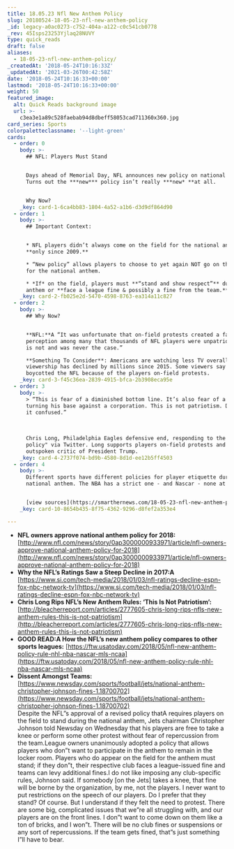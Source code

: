 ```yaml
---
title: 18.05.23 Nfl New Anthem Policy
slug: 20180524-18-05-23-nfl-new-anthem-policy
_id: legacy-a0ac0273-c752-404a-a122-c0c541cb0778
_rev: 45Isps23253Yjlaq28NUVY
type: quick_reads
draft: false
aliases:
  - 18-05-23-nfl-new-anthem-policy/
_createdAt: '2018-05-24T10:16:33Z'
_updatedAt: '2021-03-26T00:42:58Z'
date: '2018-05-24T10:16:33+00:00'
lastmod: '2018-05-24T10:16:33+00:00'
weight: 50
featured_image:
  alt: Quick Reads background image
  url: >-
    c3ea3e1a89c528faebab94d8dbeff58053cad711360x360.jpg
card_series: Sports
colorpaletteclassname: '--light-green'
cards:
  - order: 0
    body: >-
      ## NFL: Players Must Stand


      Days ahead of Memorial Day, NFL announces new policy on national anthem.
      Turns out the ***new*** policy isn’t really ***new* **at all.


      Why Now?
    _key: card-1-6ca4bb83-1804-4a52-a1b6-d3d9df864d90
  - order: 1
    body: >-
      ## Important Context:


      * NFL players didn’t always come on the field for the national anthem –
      **only since 2009.**

      * “New policy” allows players to choose to yet again NOT go on the field
      for the national anthem.

      * *If* on the field, players must **“stand and show respect”** during the
      anthem or **face a league fine & possibly a fine from the team.**
    _key: card-2-fb025e2d-5470-4598-8763-ea314a11c827
  - order: 2
    body: >-
      ## Why Now?


      **NFL:**A “It was unfortunate that on-field protests created a false
      perception among many that thousands of NFL players were unpatriotic. This
      is not and was never the case.”  

      **Something To Consider**: Americans are watching less TV overall & NFL
      viewership has declined by millions since 2015. Some viewers say they
      boycotted the NFL because of the players on-field protests.
    _key: card-3-f45c36ea-2839-4915-bfca-2b3908eca95e
  - order: 3
    body: >-
      > “This is fear of a diminished bottom line. It’s also fear of a president
      turning his base against a corporation. This is not patriotism. Don’t get
      it confused.”  
        
        
        
      Chris Long, Philadelphia Eagles defensive end, responding to the "new
      policy" via Twitter. Long supports players on-field protests and is an
      outspoken critic of President Trump.
    _key: card-4-2737f074-bd9b-4580-8d1d-ee12b5ff4503
  - order: 4
    body: >-
      Different sports have different policies for player etiquette during the
      national anthem. The NBA has a strict one - and Nascar - none at all.


      [view sources](https://smarthernews.com/18-05-23-nfl-new-anthem-policy/)
    _key: card-10-8654b435-8f75-4362-9296-d8fef2a353e4

---
```

* **NFL owners approve national anthem policy for 2018:** [http://www.nfl.com/news/story/0ap3000000933971/article/nfl-owners-approve-national-anthem-policy-for-2018](http://www.nfl.com/news/story/0ap3000000933971/article/nfl-owners-approve-national-anthem-policy-for-2018)
* **Why the NFL’s Ratings Saw a Steep Decline in 2017:A** [https://www.si.com/tech-media/2018/01/03/nfl-ratings-decline-espn-fox-nbc-network-tv](https://www.si.com/tech-media/2018/01/03/nfl-ratings-decline-espn-fox-nbc-network-tv)
* **Chris Long Rips NFL’s New Anthem Rules: ‘This Is Not Patriotism’:** [http://bleacherreport.com/articles/2777605-chris-long-rips-nfls-new-anthem-rules-this-is-not-patriotism](http://bleacherreport.com/articles/2777605-chris-long-rips-nfls-new-anthem-rules-this-is-not-patriotism)
* **GOOD READ:A How the NFL’s new anthem policy compares to other sports leagues:** [https://ftw.usatoday.com/2018/05/nfl-new-anthem-policy-rule-nhl-nba-nascar-mls-ncaa](https://ftw.usatoday.com/2018/05/nfl-new-anthem-policy-rule-nhl-nba-nascar-mls-ncaa)
* **Dissent Amongst Teams:** [https://www.newsday.com/sports/football/jets/national-anthem-christopher-johnson-fines-1.18700702](https://www.newsday.com/sports/football/jets/national-anthem-christopher-johnson-fines-1.18700702)  
Despite the NFL”s approval of a revised policy thatA requires players on the field to stand during the national anthem, Jets chairman Christopher Johnson told Newsday on Wednesday that his players are free to take a knee or perform some other protest without fear of repercussion from the team.League owners unanimously adopted a policy that allows players who don”t want to participate in the anthem to remain in the locker room. Players who do appear on the field for the anthem must stand; if they don”t, their respective club faces a league-issued fine and teams can levy additional fines.I do not like imposing any club-specific rules, Johnson said. If somebody [on the Jets] takes a knee, that fine will be borne by the organization, by me, not the players. I never want to put restrictions on the speech of our players. Do I prefer that they stand? Of course. But I understand if they felt the need to protest. There are some big, complicated issues that we”re all struggling with, and our players are on the front lines. I don”t want to come down on them like a ton of bricks, and I won”t. There will be no club fines or suspensions or any sort of repercussions. If the team gets fined, that”s just something I”ll have to bear.